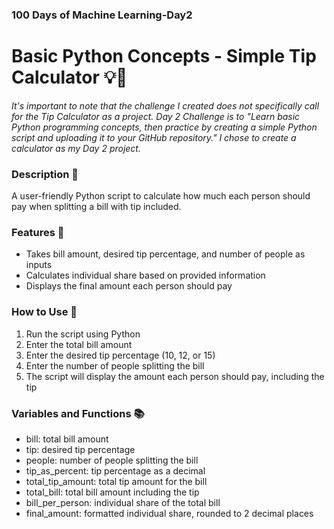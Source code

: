 ### 100 Days of Machine Learning-Day2

# Basic Python Concepts - Simple Tip Calculator 💡🧮

*It's important to note that the challenge I created does not specifically call for the Tip Calculator as a project. Day 2 Challenge is to "Learn basic Python programming concepts, then practice by creating a simple Python script and uploading it to your GitHub repository." I chose to create a calculator as my Day 2 project.*


### Description 📝

A user-friendly Python script to calculate how much each person should pay when splitting a bill with tip included.

### Features 🌟

- Takes bill amount, desired tip percentage, and number of people as inputs
- Calculates individual share based on provided information
- Displays the final amount each person should pay

### How to Use 🚀

1. Run the script using Python
2. Enter the total bill amount
3. Enter the desired tip percentage (10, 12, or 15)
4. Enter the number of people splitting the bill
5. The script will display the amount each person should pay, including the tip

### Variables and Functions 📚

- bill: total bill amount
- tip: desired tip percentage
- people: number of people splitting the bill
- tip_as_percent: tip percentage as a decimal
- total_tip_amount: total tip amount for the bill
- total_bill: total bill amount including the tip
- bill_per_person: individual share of the total bill
- final_amount: formatted individual share, rounded to 2 decimal places
